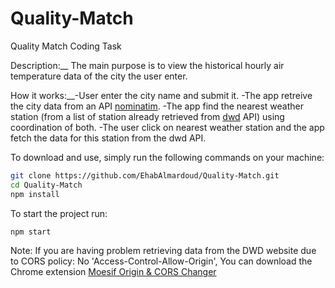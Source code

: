 # Quality-Match
Quality Match Coding Task

Description:__
The main purpose is to view the historical hourly air temperature data of the city the user enter.

How it works:__-User enter the city name and submit it.
-The app retreive the city data from an API [nominatim](https://nominatim.openstreetmap.org/ui/search.html).
-The app find the nearest weather station (from a list of station already retrieved from [dwd](http://ftp-cdc.dwd.de/) API) using coordination of both.
-The user click on nearest weather station and the app fetch the data for this station from the dwd API.

To download and use, simply run the following commands on your machine:

```bash
git clone https://github.com/EhabAlmardoud/Quality-Match.git
cd Quality-Match
npm install
```

To start the project run:
```bash
npm start
```

Note:
If you are having problem retrieving data from the DWD website due to CORS policy: No 'Access-Control-Allow-Origin', 
You can download the Chrome extension [Moesif Origin & CORS Changer](https://chrome.google.com/webstore/detail/moesif-origin-cors-change/digfbfaphojjndkpccljibejjbppifbc)
